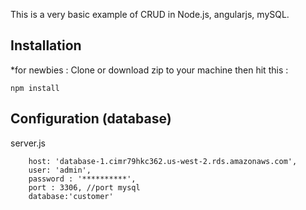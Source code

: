This is a very basic example of CRUD in Node.js, angularjs, mySQL.

## Installation
*for newbies : Clone or download zip to your machine then hit this :

	npm install

## Configuration (database)
server.js

        host: 'database-1.cimr79hkc362.us-west-2.rds.amazonaws.com',
        user: 'admin',
        password : '**********',
        port : 3306, //port mysql
        database:'customer'	


	
